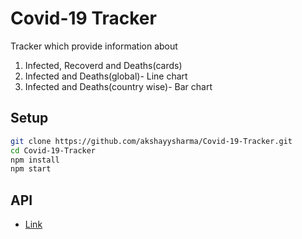 # Covid-19 Tracker

Tracker which provide information about

1. Infected, Recoverd and Deaths(cards)
2. Infected and Deaths(global)- Line chart
3. Infected and Deaths(country wise)- Bar chart

## Setup

```bash 
git clone https://github.com/akshayysharma/Covid-19-Tracker.git
cd Covid-19-Tracker
npm install
npm start
```

## API

- [Link](https://covid19.mathdro.id/api)
